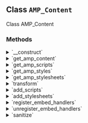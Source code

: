 ## Class `AMP_Content`

Class AMP_Content

### Methods
<details>
<summary>`__construct`</summary>

```php
public __construct( $content, $embed_handler_classes, $sanitizer_classes, $args = array() )
```

AMP_Content constructor.


</details>
<details>
<summary>`get_amp_content`</summary>

```php
public get_amp_content()
```

Get AMP content.


</details>
<details>
<summary>`get_amp_scripts`</summary>

```php
public get_amp_scripts()
```

Get AMP scripts.


</details>
<details>
<summary>`get_amp_styles`</summary>

```php
public get_amp_styles()
```

Get AMP styles.


</details>
<details>
<summary>`get_amp_stylesheets`</summary>

```php
public get_amp_stylesheets()
```

Get AMP styles.


</details>
<details>
<summary>`transform`</summary>

```php
private transform()
```

Transform.


</details>
<details>
<summary>`add_scripts`</summary>

```php
private add_scripts( $scripts )
```

Add scripts.


</details>
<details>
<summary>`add_stylesheets`</summary>

```php
private add_stylesheets( $stylesheets )
```

Add stylesheets.


</details>
<details>
<summary>`register_embed_handlers`</summary>

```php
private register_embed_handlers( $embed_handler_classes )
```

Register embed handlers.


</details>
<details>
<summary>`unregister_embed_handlers`</summary>

```php
private unregister_embed_handlers( $embed_handlers )
```

Unregister embed handlers.


</details>
<details>
<summary>`sanitize`</summary>

```php
private sanitize( $content )
```

Sanitize.


</details>
